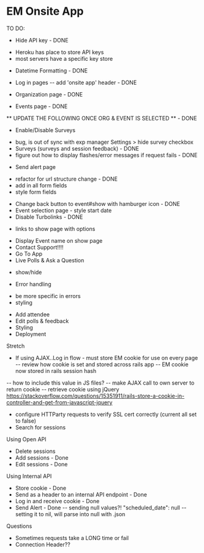 # EM Onsite App

TO DO:

* Hide API key - DONE
- Heroku has place to store API keys
- most servers have a specific key store
* Datetime Formatting - DONE

* Log in pages
-- add 'onsite app' header - DONE
* Organization page - DONE
* Events page - DONE

** UPDATE THE FOLLOWING ONCE ORG & EVENT IS SELECTED ** - DONE

* Enable/Disable Surveys
- bug, is out of sync with exp manager Settings > hide survey checkbox
- Surveys (surveys and session feedback) - DONE
- figure out how to display flashes/error messages if request fails - DONE

* Send alert page
- refactor for url structure change - DONE
- add in all form fields
- style form fields

* Change back button to event#show with hamburger icon - DONE
* Event selection page - style start date
* Disable Turbolinks - DONE
- links to show page with options
* Display Event name on show page
* Contact Support!!!!
* Go To App
* Live Polls & Ask a Question
- show/hide
* Error handling
- be more specific in errors
- styling
* Add attendee
* Edit polls & feedback
* Styling
* Deployment

Stretch
* If using AJAX..Log in flow - must store EM cookie for use on every page
-- review how cookie is set and stored across rails app
-- EM cookie now stored in rails session hash

-- how to include this value in JS files?
-- make AJAX call to own server to return cookie
-- retrieve cookie using jQuery
https://stackoverflow.com/questions/15351911/rails-store-a-cookie-in-controller-and-get-from-javascript-jquery
* configure HTTParty requests to verify SSL cert correctly
(current all set to false)
* Search for sessions

Using Open API
* Delete sessions
* Add sessions - Done
* Edit sessions - Done

Using Internal API
* Store cookie - Done
* Send as a header to an internal API endpoint - Done
* Log in and receive cookie - Done
* Send Alert - Done
-- sending null values?! "scheduled_date": null
-- setting it to nil, will parse into null with .json

Questions
* Sometimes requests take a LONG time or fail
* Connection Header??
